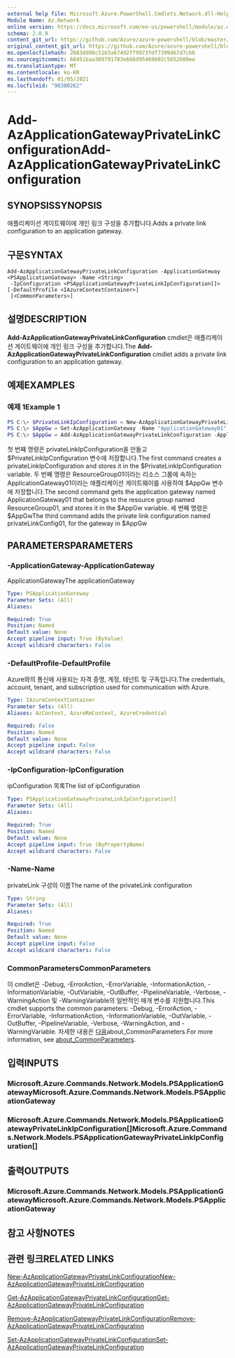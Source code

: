 ```yaml
---
external help file: Microsoft.Azure.PowerShell.Cmdlets.Network.dll-Help.xml
Module Name: Az.Network
online version: https://docs.microsoft.com/en-us/powershell/module/az.network/add-azapplicationgatewayprivatelinkconfiguration
schema: 2.0.0
content_git_url: https://github.com/Azure/azure-powershell/blob/master/src/Network/Network/help/Add-AzApplicationGatewayPrivateLinkConfiguration.md
original_content_git_url: https://github.com/Azure/azure-powershell/blob/master/src/Network/Network/help/Add-AzApplicationGatewayPrivateLinkConfiguration.md
ms.openlocfilehash: 2083dd00c5163a67492ff9973fdf7399d67d7cb6
ms.sourcegitcommit: 68451baa389791703e666d95469602c5652609ee
ms.translationtype: MT
ms.contentlocale: ko-KR
ms.lasthandoff: 01/05/2021
ms.locfileid: "98380262"
---
```

# <span data-ttu-id="5eac1-101">Add-AzApplicationGatewayPrivateLinkConfiguration</span><span class="sxs-lookup"><span data-stu-id="5eac1-101">Add-AzApplicationGatewayPrivateLinkConfiguration</span></span>

## <span data-ttu-id="5eac1-102">SYNOPSIS</span><span class="sxs-lookup"><span data-stu-id="5eac1-102">SYNOPSIS</span></span>
<span data-ttu-id="5eac1-103">애플리케이션 게이트웨이에 개인 링크 구성을 추가합니다.</span><span class="sxs-lookup"><span data-stu-id="5eac1-103">Adds a private link configuration to an application gateway.</span></span>

## <span data-ttu-id="5eac1-104">구문</span><span class="sxs-lookup"><span data-stu-id="5eac1-104">SYNTAX</span></span>

```
Add-AzApplicationGatewayPrivateLinkConfiguration -ApplicationGateway <PSApplicationGateway> -Name <String>
 -IpConfiguration <PSApplicationGatewayPrivateLinkIpConfiguration[]> [-DefaultProfile <IAzureContextContainer>]
 [<CommonParameters>]
```

## <span data-ttu-id="5eac1-105">설명</span><span class="sxs-lookup"><span data-stu-id="5eac1-105">DESCRIPTION</span></span>
<span data-ttu-id="5eac1-106">**Add-AzApplicationGatewayPrivateLinkConfiguration** cmdlet은 애플리케이션 게이트웨이에 개인 링크 구성을 추가합니다.</span><span class="sxs-lookup"><span data-stu-id="5eac1-106">The **Add-AzApplicationGatewayPrivateLinkConfiguration** cmdlet adds a private link configuration to an application gateway.</span></span>

## <span data-ttu-id="5eac1-107">예제</span><span class="sxs-lookup"><span data-stu-id="5eac1-107">EXAMPLES</span></span>

### <span data-ttu-id="5eac1-108">예제 1</span><span class="sxs-lookup"><span data-stu-id="5eac1-108">Example 1</span></span>
```powershell
PS C:\> $PrivateLinkIpConfiguration = New-AzApplicationGatewayPrivateLinkConfiguration -Name "ipConfig01" -Subnet $subnet -Primary
PS C:\> $AppGw = Get-AzApplicationGateway -Name "ApplicationGateway01" -ResourceGroupName "ResourceGroup01"
PS C:\> $AppGw = Add-AzApplicationGatewayPrivateLinkConfiguration -ApplicationGateway $AppGw -Name "privateLinkConfig01" -IpConfiguration $PrivateLinkIpConfiguration
```

<span data-ttu-id="5eac1-109">첫 번째 명령은 privateLinkIpConfiguration을 만들고 $PrivateLinkIpConfiguration 변수에 저장합니다.</span><span class="sxs-lookup"><span data-stu-id="5eac1-109">The first command creates a privateLinkIpConfiguration and stores it in the $PrivateLinkIpConfiguration variable.</span></span>
<span data-ttu-id="5eac1-110">두 번째 명령은 ResourceGroup01이라는 리소스 그룹에 속하는 ApplicationGateway01이라는 애플리케이션 게이트웨이를 사용하여 $AppGw 변수에 저장합니다.</span><span class="sxs-lookup"><span data-stu-id="5eac1-110">The second command gets the application gateway named ApplicationGateway01 that belongs to the resource group named ResourceGroup01, and stores it in the $AppGw variable.</span></span>
<span data-ttu-id="5eac1-111">세 번째 명령은 $AppGw</span><span class="sxs-lookup"><span data-stu-id="5eac1-111">The third command adds the private link configuration named privateLinkConfig01, for the gateway in $AppGw</span></span>

## <span data-ttu-id="5eac1-112">PARAMETERS</span><span class="sxs-lookup"><span data-stu-id="5eac1-112">PARAMETERS</span></span>

### <span data-ttu-id="5eac1-113">-ApplicationGateway</span><span class="sxs-lookup"><span data-stu-id="5eac1-113">-ApplicationGateway</span></span>
<span data-ttu-id="5eac1-114">ApplicationGateway</span><span class="sxs-lookup"><span data-stu-id="5eac1-114">The applicationGateway</span></span>

```yaml
Type: PSApplicationGateway
Parameter Sets: (All)
Aliases:

Required: True
Position: Named
Default value: None
Accept pipeline input: True (ByValue)
Accept wildcard characters: False
```

### <span data-ttu-id="5eac1-115">-DefaultProfile</span><span class="sxs-lookup"><span data-stu-id="5eac1-115">-DefaultProfile</span></span>
<span data-ttu-id="5eac1-116">Azure와의 통신에 사용되는 자격 증명, 계정, 테넌트 및 구독입니다.</span><span class="sxs-lookup"><span data-stu-id="5eac1-116">The credentials, account, tenant, and subscription used for communication with Azure.</span></span>

```yaml
Type: IAzureContextContainer
Parameter Sets: (All)
Aliases: AzContext, AzureRmContext, AzureCredential

Required: False
Position: Named
Default value: None
Accept pipeline input: False
Accept wildcard characters: False
```

### <span data-ttu-id="5eac1-117">-IpConfiguration</span><span class="sxs-lookup"><span data-stu-id="5eac1-117">-IpConfiguration</span></span>
<span data-ttu-id="5eac1-118">ipConfiguration 목록</span><span class="sxs-lookup"><span data-stu-id="5eac1-118">The list of ipConfiguration</span></span>

```yaml
Type: PSApplicationGatewayPrivateLinkIpConfiguration[]
Parameter Sets: (All)
Aliases:

Required: True
Position: Named
Default value: None
Accept pipeline input: True (ByPropertyName)
Accept wildcard characters: False
```

### <span data-ttu-id="5eac1-119">-Name</span><span class="sxs-lookup"><span data-stu-id="5eac1-119">-Name</span></span>
<span data-ttu-id="5eac1-120">privateLink 구성의 이름</span><span class="sxs-lookup"><span data-stu-id="5eac1-120">The name of the privateLink configuration</span></span>

```yaml
Type: String
Parameter Sets: (All)
Aliases:

Required: True
Position: Named
Default value: None
Accept pipeline input: False
Accept wildcard characters: False
```

### <span data-ttu-id="5eac1-121">CommonParameters</span><span class="sxs-lookup"><span data-stu-id="5eac1-121">CommonParameters</span></span>
<span data-ttu-id="5eac1-122">이 cmdlet은 -Debug, -ErrorAction, -ErrorVariable, -InformationAction, -InformationVariable, -OutVariable, -OutBuffer, -PipelineVariable, -Verbose, -WarningAction 및 -WarningVariable의 일반적인 매개 변수를 지원합니다.</span><span class="sxs-lookup"><span data-stu-id="5eac1-122">This cmdlet supports the common parameters: -Debug, -ErrorAction, -ErrorVariable, -InformationAction, -InformationVariable, -OutVariable, -OutBuffer, -PipelineVariable, -Verbose, -WarningAction, and -WarningVariable.</span></span> <span data-ttu-id="5eac1-123">자세한 내용은 [다음](http://go.microsoft.com/fwlink/?LinkID=113216)about_CommonParameters.</span><span class="sxs-lookup"><span data-stu-id="5eac1-123">For more information, see [about_CommonParameters](http://go.microsoft.com/fwlink/?LinkID=113216).</span></span>

## <span data-ttu-id="5eac1-124">입력</span><span class="sxs-lookup"><span data-stu-id="5eac1-124">INPUTS</span></span>

### <span data-ttu-id="5eac1-125">Microsoft.Azure.Commands.Network.Models.PSApplicationGateway</span><span class="sxs-lookup"><span data-stu-id="5eac1-125">Microsoft.Azure.Commands.Network.Models.PSApplicationGateway</span></span>

### <span data-ttu-id="5eac1-126">Microsoft.Azure.Commands.Network.Models.PSApplicationGatewayPrivateLinkIpConfiguration[]</span><span class="sxs-lookup"><span data-stu-id="5eac1-126">Microsoft.Azure.Commands.Network.Models.PSApplicationGatewayPrivateLinkIpConfiguration[]</span></span>

## <span data-ttu-id="5eac1-127">출력</span><span class="sxs-lookup"><span data-stu-id="5eac1-127">OUTPUTS</span></span>

### <span data-ttu-id="5eac1-128">Microsoft.Azure.Commands.Network.Models.PSApplicationGateway</span><span class="sxs-lookup"><span data-stu-id="5eac1-128">Microsoft.Azure.Commands.Network.Models.PSApplicationGateway</span></span>

## <span data-ttu-id="5eac1-129">참고 사항</span><span class="sxs-lookup"><span data-stu-id="5eac1-129">NOTES</span></span>

## <span data-ttu-id="5eac1-130">관련 링크</span><span class="sxs-lookup"><span data-stu-id="5eac1-130">RELATED LINKS</span></span>

[<span data-ttu-id="5eac1-131">New-AzApplicationGatewayPrivateLinkConfiguration</span><span class="sxs-lookup"><span data-stu-id="5eac1-131">New-AzApplicationGatewayPrivateLinkConfiguration</span></span>](./New-AzApplicationGatewayPrivateLinkConfiguration.md)

[<span data-ttu-id="5eac1-132">Get-AzApplicationGatewayPrivateLinkConfiguration</span><span class="sxs-lookup"><span data-stu-id="5eac1-132">Get-AzApplicationGatewayPrivateLinkConfiguration</span></span>](./Get-AzApplicationGatewayPrivateLinkConfiguration.md)

[<span data-ttu-id="5eac1-133">Remove-AzApplicationGatewayPrivateLinkConfiguration</span><span class="sxs-lookup"><span data-stu-id="5eac1-133">Remove-AzApplicationGatewayPrivateLinkConfiguration</span></span>](./Remove-AzApplicationGatewayPrivateLinkConfiguration.md)

[<span data-ttu-id="5eac1-134">Set-AzApplicationGatewayPrivateLinkConfiguration</span><span class="sxs-lookup"><span data-stu-id="5eac1-134">Set-AzApplicationGatewayPrivateLinkConfiguration</span></span>](./Set-AzApplicationGatewayPrivateLinkConfiguration.md)